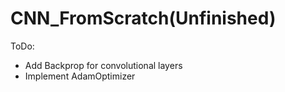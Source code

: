 # CNN_FromScratch(Unfinished)

ToDo: 
- Add Backprop for convolutional layers
- Implement AdamOptimizer
